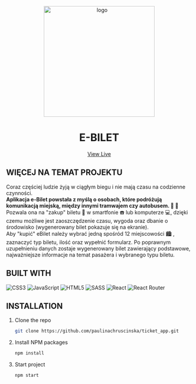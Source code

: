 <div align="center">
    <img src="https://github.com/paulinachruscinska/ticket_app/blob/main/public/images/frontend-developer-logo.png" alt="logo" width="300" height="300">
    
<h1 align="center">E-BILET</h1>

<p align="center">
<a href="https://ticket-application.netlify.app/">View Live</a>
</p>

</div>

## WIĘCEJ NA TEMAT PROJEKTU

Coraz częściej ludzie żyją w ciągłym biegu i nie mają czasu na codzienne czynności. 
<br/>
**Aplikacja e-Bilet powstała z myślą o osobach, które podróżują komunikacją miejską, między innymi tramwajem czy autobusem. :tram: :bus:**
<br/>
Pozwala ona na "zakup" biletu :ticket: w smartfonie :telephone: lub komputerze :computer:, dzięki czemu możliwe jest zaoszczędzenie czasu, wygoda oraz dbanie o środowisko (wygenerowany bilet pokazuje się na ekranie). 
<br/>
Aby "kupić" eBilet należy wybrać jedną spośród 12 miejscowości 🏙️ , zaznaczyć typ biletu, ilość oraz wypełnić formularz. Po poprawnym uzupełnieniu danych zostaje wygenerowany bilet zawierający podstawowe, najważniejsze informacje na temat pasażera i wybranego typu biletu. 


## BUILT WITH

![CSS3](https://img.shields.io/badge/css3-%231572B6.svg?style=for-the-badge&logo=css3&logoColor=white) 
![JavaScript](https://img.shields.io/badge/javascript-%23323330.svg?style=for-the-badge&logo=javascript&logoColor=%23F7DF1E) 
![HTML5](https://img.shields.io/badge/html5-%23E34F26.svg?style=for-the-badge&logo=html5&logoColor=white) 
![SASS](https://img.shields.io/badge/SASS-hotpink.svg?style=for-the-badge&logo=SASS&logoColor=white) 
![React](https://img.shields.io/badge/react-%2320232a.svg?style=for-the-badge&logo=react&logoColor=%2361DAFB) 
![React Router](https://img.shields.io/badge/React_Router-CA4245?style=for-the-badge&logo=react-router&logoColor=white)  

## INSTALLATION

1. Clone the repo
   ```sh
   git clone https://github.com/paulinachruscinska/ticket_app.git
   ```
2. Install NPM packages
   ```sh
   npm install
   ```
3. Start project
   ```sh
   npm start
   ```



